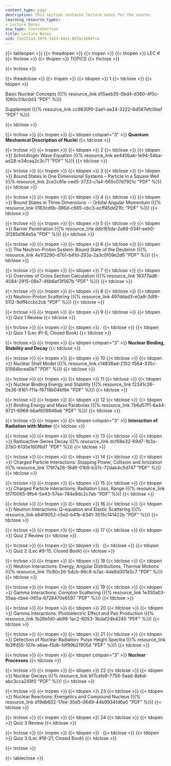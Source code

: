 ```yaml
---
content_type: page
description: This section contains lecture notes for the course.
learning_resource_types:
- Lecture Notes
ocw_type: CourseSection
title: Lecture Notes
uid: f2e251a4-20f6-3423-44e1-807ac1684fca
---
```


{{< tableopen >}}
{{< theadopen >}}
{{< tropen >}}
{{< thopen >}}
LEC #
{{< thclose >}}
{{< thopen >}}
TOPICS
{{< thclose >}}

{{< trclose >}}

{{< theadclose >}}
{{< tropen >}}
{{< tdopen >}}
1
{{< tdclose >}}
{{< tdopen >}}


Basic Nuclear Concepts ({{% resource_link d15aeb35-0bd4-d360-4f0c-1090c51bc0d3 "PDF" %}})

Supplement ({{% resource_link cc9830f0-2ae1-aa24-3222-6d587efc0bef "PDF" %}})


{{< tdclose >}}

{{< trclose >}}
{{< tropen >}}
{{< tdopen colspan="3" >}}
**Quantum Mechanical Description of Nuclei**
{{< tdclose >}}

{{< trclose >}}
{{< tropen >}}
{{< tdopen >}}
2
{{< tdclose >}}
{{< tdopen >}}
Schrödinger Wave Equation ({{% resource_link ae440bab-1e94-54ba-ad28-e34caa2c3c71 "PDF" %}})
{{< tdclose >}}

{{< trclose >}}
{{< tropen >}}
{{< tdopen >}}
3
{{< tdclose >}}
{{< tdopen >}}
Bound States in One Dimensional Systems – Particle in a Square Well ({{% resource_link 2ce2c6fa-ced5-3733-c1a4-665c07d7921c "PDF" %}})
{{< tdclose >}}

{{< trclose >}}
{{< tropen >}}
{{< tdopen >}}
4
{{< tdclose >}}
{{< tdopen >}}
Bound States in Three Dimensions -- Orbital Angular Momentum ({{% resource_link 0163cd6b-396d-c865-cbc3-ecff45dd21fc "PDF" %}})
{{< tdclose >}}

{{< trclose >}}
{{< tropen >}}
{{< tdopen >}}
5
{{< tdclose >}}
{{< tdopen >}}
Barrier Penetration ({{% resource_link dde165da-2a88-034f-eeb0-3f285d164e5a "PDF" %}})
{{< tdclose >}}

{{< trclose >}}
{{< tropen >}}
{{< tdopen >}}
6
{{< tdclose >}}
{{< tdopen >}}
The Neutron-Proton System: Bound State of the Deuteron ({{% resource_link 4e1f3290-d7b1-b41d-293a-2a3c0f09e2d6 "PDF" %}})
{{< tdclose >}}

{{< trclose >}}
{{< tropen >}}
{{< tdopen >}}
7
{{< tdclose >}}
{{< tdopen >}}
Overview of Cross Section Calculation ({{% resource_link 19377ad8-4084-2915-08e7-46b6ef3f567b "PDF" %}})
{{< tdclose >}}

{{< trclose >}}
{{< tropen >}}
{{< tdopen >}}
8
{{< tdclose >}}
{{< tdopen >}}
Neutron-Proton Scattering ({{% resource_link 497ddad3-e0a8-3df6-5112-9dff4ccbc2cb "PDF" %}})
{{< tdclose >}}

{{< trclose >}}
{{< tropen >}}
{{< tdopen >}}
9
{{< tdclose >}}
{{< tdopen >}}
Quiz 1 Review
{{< tdclose >}}

{{< trclose >}}
{{< tropen >}}
{{< tdopen >}}
 
{{< tdclose >}}
{{< tdopen >}}
Quiz 1 (Lec #1-8, Closed Book)
{{< tdclose >}}

{{< trclose >}}
{{< tropen >}}
{{< tdopen colspan="3" >}}
**Nuclear Binding, Stability and Decay**
{{< tdclose >}}

{{< trclose >}}
{{< tropen >}}
{{< tdopen >}}
10
{{< tdclose >}}
{{< tdopen >}}
Nuclear Shell Model ({{% resource_link c14838ad-2152-f564-335c-51984bcea0b7 "PDF" %}})
{{< tdclose >}}

{{< trclose >}}
{{< tropen >}}
{{< tdopen >}}
11
{{< tdclose >}}
{{< tdopen >}}
Nuclear Binding Energy and Stability ({{% resource_link f2341c26-0e36-8161-f11a-f6719b04bf6e "PDF" %}})
{{< tdclose >}}

{{< trclose >}}
{{< tropen >}}
{{< tdopen >}}
12
{{< tdclose >}}
{{< tdopen >}}
Binding Energy and Mass Parabolas ({{% resource_link 7b6d57f1-6a44-9721-6969-bbaf609846ab "PDF" %}})
{{< tdclose >}}

{{< trclose >}}
{{< tropen >}}
{{< tdopen colspan="3" >}}
**Interaction of Radiation with Matter**
{{< tdclose >}}

{{< trclose >}}
{{< tropen >}}
{{< tdopen >}}
13
{{< tdclose >}}
{{< tdopen >}}
Radioactive-Series Decay ({{% resource_link dcf68e32-69d7-1b3a-27a0-6135e160f6d7 "PDF" %}})
{{< tdclose >}}

{{< trclose >}}
{{< tropen >}}
{{< tdopen >}}
14
{{< tdclose >}}
{{< tdopen >}}
Charged Particle Interactions: Stopping Power, Collision and Ionization ({{% resource_link 179f7a26-18d6-01b9-b37c-72dab4c5d747 "PDF" %}})
{{< tdclose >}}

{{< trclose >}}
{{< tropen >}}
{{< tdopen >}}
15
{{< tdclose >}}
{{< tdopen >}}
Charged Particle Interactions: Radiation Loss, Range ({{% resource_link 5f7f0065-9fb4-5e43-57ee-784e8dc2c7ab "PDF" %}})
{{< tdclose >}}

{{< trclose >}}
{{< tropen >}}
{{< tdopen >}}
16
{{< tdclose >}}
{{< tdopen >}}
Neutron Interactions: Q-equation and Elastic Scattering ({{% resource_link e64f9052-c5e2-b41b-8341-3015c141422b "PDF" %}})
{{< tdclose >}}

{{< trclose >}}
{{< tropen >}}
{{< tdopen >}}
17
{{< tdclose >}}
{{< tdopen >}}
Quiz 2 Review
{{< tdclose >}}

{{< trclose >}}
{{< tropen >}}
{{< tdopen >}}
 
{{< tdclose >}}
{{< tdopen >}}
Quiz 2 (Lec #9-15, Closed Book)
{{< tdclose >}}

{{< trclose >}}
{{< tropen >}}
{{< tdopen >}}
18
{{< tdclose >}}
{{< tdopen >}}
Neutron Interactions: Energy, Angular Distributions, Thermal Motions ({{% resource_link 11c80c26-5dcb-66c8-b7ac-4de6d301e5c7 "PDF" %}})
{{< tdclose >}}

{{< trclose >}}
{{< tropen >}}
{{< tdopen >}}
19
{{< tdclose >}}
{{< tdopen >}}
Gamma Interactions: Compton Scattering ({{% resource_link 1e350a03-55aa-cbee-065a-6728470e6597 "PDF" %}})
{{< tdclose >}}

{{< trclose >}}
{{< tropen >}}
{{< tdopen >}}
20
{{< tdclose >}}
{{< tdopen >}}
Gamma Interactions: Photoelectric Effect and Pair Production ({{% resource_link 1b26bfd0-ab99-1ac2-6053-3bdaf24b4240 "PDF" %}})
{{< tdclose >}}

{{< trclose >}}
{{< tropen >}}
{{< tdopen >}}
21
{{< tdclose >}}
{{< tdopen >}}
Detection of Nuclear Radiation: Pulse Height Spectra ({{% resource_link fb3ffd55-107e-a6ae-f5db-fdf99b21905d "PDF" %}})
{{< tdclose >}}

{{< trclose >}}
{{< tropen >}}
{{< tdopen colspan="3" >}}
**Nuclear Processes**
{{< tdclose >}}

{{< trclose >}}
{{< tropen >}}
{{< tdopen >}}
22
{{< tdclose >}}
{{< tdopen >}}
Nuclear Decays ({{% resource_link bf7cafe9-7756-5aad-8ebd-abc3cca249f0 "PDF" %}})
{{< tdclose >}}

{{< trclose >}}
{{< tropen >}}
{{< tdopen >}}
23
{{< tdclose >}}
{{< tdopen >}}
Nuclear Reactions: Energetics and Compound Nucleus ({{% resource_link d19db602-17ee-30d5-0649-44b99341d6a0 "PDF" %}})
{{< tdclose >}}

{{< trclose >}}
{{< tropen >}}
{{< tdopen >}}
24
{{< tdclose >}}
{{< tdopen >}}
Quiz 3 Review
{{< tdclose >}}

{{< trclose >}}
{{< tropen >}}
{{< tdopen >}}
 
{{< tdclose >}}
{{< tdopen >}}
Quiz 3 (Lec #16-21, Closed Book)
{{< tdclose >}}

{{< trclose >}}

{{< tableclose >}}